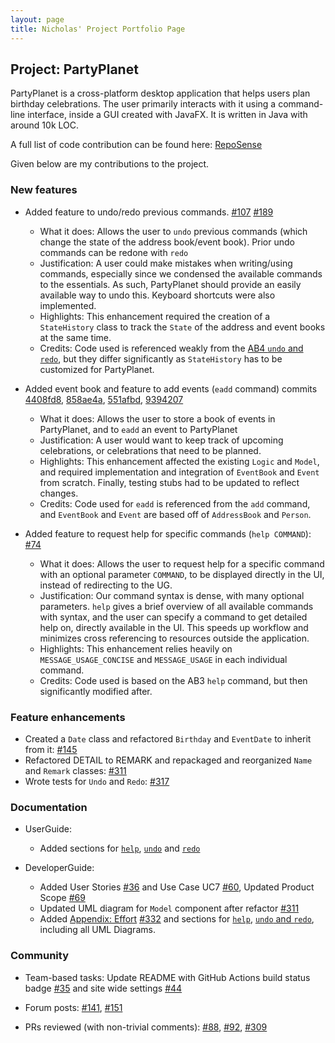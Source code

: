 ```yaml
---
layout: page
title: Nicholas' Project Portfolio Page
---
```


## Project: PartyPlanet

PartyPlanet is a cross-platform desktop application that helps users plan birthday celebrations.
The user primarily interacts with it using a command-line interface, inside a GUI created with JavaFX.
It is written in Java with around 10k LOC.

A full list of code contribution can be found here:
[RepoSense](https://nus-cs2103-ay2021s2.github.io/tp-dashboard/?search=nickyfoo&breakdown=true)

Given below are my contributions to the project.

### New features

- Added feature to undo/redo previous commands.
  [\#107](https://github.com/AY2021S2-CS2103-W16-3/tp/pull/107)
  [\#189](https://github.com/AY2021S2-CS2103-W16-3/tp/pull/189)
  * What it does: Allows the user to `undo` previous commands (which change the state of the address book/event book). Prior undo commands can be redone with `redo`
  * Justification: A user could make mistakes when writing/using commands, especially since we condensed the available commands to the essentials. As such, PartyPlanet should provide an easily available way to undo this. Keyboard shortcuts were also implemented.
  * Highlights: This enhancement required the creation of a `StateHistory` class to track the `State` of the address and event books at the same time.
  * Credits: Code used is referenced weakly from the [AB4 `undo` and `redo`](https://github.com/se-edu/addressbook-level4/tree/master/src/main/java/seedu/address/logic/commands), but they differ significantly as `StateHistory` has to be customized for PartyPlanet.

- Added event book and feature to add events (`eadd` command)
  commits [4408fd8](https://github.com/AY2021S2-CS2103-W16-3/tp/commit/4408fd8d35d6b7316c1df697fe85b66798235ad8), [858ae4a](https://github.com/AY2021S2-CS2103-W16-3/tp/commit/858ae4a90277abeebc7681eddd9fe0739e2727c5), [551afbd](https://github.com/AY2021S2-CS2103-W16-3/tp/commit/551afbd4839195fde395d29ff86ef197637c0da8), [9394207](https://github.com/AY2021S2-CS2103-W16-3/tp/commit/93942076dd8d51785c33e835dd3ac217c81a6344)
  * What it does: Allows the user to store a book of events in PartyPlanet, and to `eadd` an event to PartyPlanet
  * Justification: A user would want to keep track of upcoming celebrations, or celebrations that need to be planned.
  * Highlights: This enhancement affected the existing `Logic` and `Model`, and required implementation and integration of `EventBook` and `Event` from scratch. Finally, testing stubs had to be updated to reflect changes.
  * Credits: Code used for `eadd` is referenced from the `add` command, and `EventBook` and `Event` are based off of `AddressBook` and `Person`. 
 
- Added feature to request help for specific commands (`help COMMAND`):
  [\#74](https://github.com/AY2021S2-CS2103-W16-3/tp/pull/74)
  * What it does: Allows the user to request help for a specific command with an optional parameter `COMMAND`, to be displayed directly in the UI, instead of redirecting to the UG.
  * Justification: Our command syntax is dense, with many optional parameters. `help` gives a brief overview of all available commands with syntax, and the user can specify a command to get detailed help on, directly available in the UI. This speeds up workflow and minimizes cross referencing to resources outside the application.
  * Highlights: This enhancement relies heavily on `MESSAGE_USAGE_CONCISE` and `MESSAGE_USAGE` in each individual command.
  * Credits: Code used is based on the AB3 `help` command, but then significantly modified after.

### Feature enhancements
- Created a `Date` class and refactored `Birthday` and `EventDate` to inherit from it:
  [\#145](https://github.com/AY2021S2-CS2103-W16-3/tp/pull/145)
- Refactored DETAIL to REMARK and repackaged and reorganized `Name` and `Remark` classes:
  [\#311](https://github.com/AY2021S2-CS2103-W16-3/tp/pull/311)
- Wrote tests for `Undo` and `Redo`:
  [\#317](https://github.com/AY2021S2-CS2103-W16-3/tp/pull/317)

### Documentation

- UserGuide:
  * Added sections for [`help`](https://ay2021s2-cs2103-w16-3.github.io/tp/UserGuide.html#showing-help--help), [`undo`](https://ay2021s2-cs2103-w16-3.github.io/tp/UserGuide.html#undoing-actions--undo) and [`redo`](https://ay2021s2-cs2103-w16-3.github.io/tp/UserGuide.html#redoing-actions--redo)
 
- DeveloperGuide:
  * Added User Stories [\#36](https://github.com/AY2021S2-CS2103-W16-3/tp/pull/36) and Use Case UC7 [\#60](https://github.com/AY2021S2-CS2103-W16-3/tp/pull/60), Updated Product Scope [\#69](https://github.com/AY2021S2-CS2103-W16-3/tp/pull/69)
  * Updated UML diagram for `Model` component after refactor [\#311](https://github.com/AY2021S2-CS2103-W16-3/tp/pull/311)
  * Added [Appendix: Effort](https://ay2021s2-cs2103-w16-3.github.io/tp/DeveloperGuide.html#appendix-effort) [\#332](https://github.com/AY2021S2-CS2103-W16-3/tp/pull/332) and sections for [`help`](https://ay2021s2-cs2103-w16-3.github.io/tp/DeveloperGuide.html#feature-help), [`undo` and `redo`](https://ay2021s2-cs2103-w16-3.github.io/tp/DeveloperGuide.html#feature-undoredo), including all UML Diagrams.

### Community

- Team-based tasks:
  Update README with GitHub Actions build status badge [\#35](https://github.com/AY2021S2-CS2103-W16-3/tp/pull/35) and site wide settings [\#44](https://github.com/AY2021S2-CS2103-W16-3/tp/pull/44)
 
- Forum posts:
  [\#141](https://github.com/nus-cs2103-AY2021S2/forum/issues/141),
  [\#151](https://github.com/nus-cs2103-AY2021S2/forum/issues/151)
 
- PRs reviewed (with non-trivial comments):
  [\#88](https://github.com/AY2021S2-CS2103-W16-3/tp/pull/88),
  [\#92](https://github.com/AY2021S2-CS2103-W16-3/tp/pull/92),
  [\#309](https://github.com/AY2021S2-CS2103-W16-3/tp/pull/309)
 
